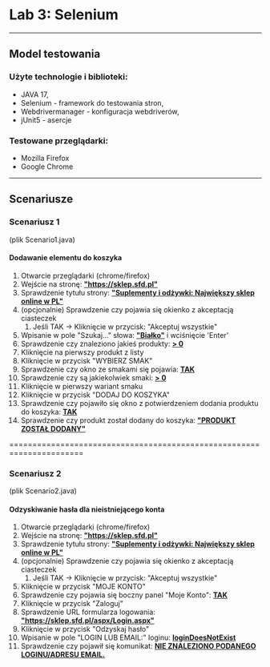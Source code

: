 <h1>Lab 3: Selenium</h1>

---
<h2>Model testowania</h2>

<h3>Użyte technologie i biblioteki:</h3>
<ul>
<li>JAVA 17,</li>
<li>Selenium - framework do testowania stron,</li> 
<li>Webdrivermanager - konfiguracja webdriverów,</li> 
<li>jUnit5 - asercje</li> 
</ul>

<h3>Testowane przeglądarki:</h3>
<ul>
<li>Mozilla Firefox</li>
<li>Google Chrome</li>
</ul>

---
<h2>Scenariusze</h2>

<h3>Scenariusz 1 </h3>
(plik Scenario1.java)

<h4>Dodawanie elementu do koszyka</h4>
<ol>
<li>Otwarcie przeglądarki (chrome/firefox)</li>
<li>Wejście na stronę: <b><ins>"https://sklep.sfd.pl"</ins></b></li>
<li>Sprawdzenie tytułu strony: <b><ins>"Suplementy i odżywki: Największy sklep online w PL"</ins></b></li>
<li>(opcjonalnie) Sprawdzenie czy pojawia się okienko z akceptacją ciasteczek
    <ol>
        <li> Jeśli TAK -> Kliknięcie w przycisk: "Akceptuj wszystkie"
        </li>
    </ol>
</li>
<li>Wpisanie w pole "Szukaj..." słowa: <b><ins>"Białko"</ins></b> i wciśnięcie 'Enter'</li>
<li>Sprawdzenie czy znaleziono jakieś produkty: <b><ins>> 0</ins></b></li>
<li>Kliknięcie na pierwszy produkt z listy</li>
<li>Kliknięcie w przycisk "WYBIERZ SMAK"</li>
<li>Sprawdzenie czy okno ze smakami się pojawia: <b><ins>TAK</ins></b></li>
<li>Sprawdzenie czy są jakiekolwiek smaki: <b><ins>> 0</ins></b></li>
<li>Kliknięcie w pierwszy wariant smaku</li>
<li>Kliknięcie w przycisk "DODAJ DO KOSZYKA"</li>
<li>Sprawdzenie czy pojawiło się okno z potwierdzeniem dodania produktu do koszyka: <b><ins>TAK</ins></b></li>
<li>Sprawdzenie czy produkt został dodany do koszyka: <b><ins>"PRODUKT ZOSTAŁ DODANY"</ins></b></li>
</ol>
======================================================================

<h3>Scenariusz 2 </h3>
(plik Scenario2.java)

<h4>Odzyskiwanie hasła dla nieistniejącego konta</h4>
<ol>
<li>Otwarcie przeglądarki (chrome/firefox)</li>
<li>Wejście na stronę: <b><ins>"https://sklep.sfd.pl"</ins></b></li>
<li>Sprawdzenie tytułu strony: <b><ins>"Suplementy i odżywki: Największy sklep online w PL"</ins></b></li>
<li>(opcjonalnie) Sprawdzenie czy pojawia się okienko z akceptacją ciasteczek
    <ol>
        <li> Jeśli TAK -> Kliknięcie w przycisk: "Akceptuj wszystkie"
        </li>
    </ol>
</li>
<li>Kliknięcie w przycisk "MOJE KONTO"</li>
<li>Sprawdzenie czy pojawia się boczny panel "Moje Konto": <b><ins>TAK</ins></b></li>
<li>Kliknięcie w przycisk "Zaloguj"</li>
<li>Sprawdzenie URL formularza logowania: <b><ins>"https://sklep.sfd.pl/aspx/Login.aspx"</ins></b></li>
<li>Kliknięcie w przycisk "Odzyskaj hasło"</li>
<li>Wpisanie w pole "LOGIN LUB EMAIL:" loginu: <b><ins>loginDoesNotExist</ins></b></li>
<li>Sprawdzenie czy pojawił się komunikat: <b><ins>NIE ZNALEZIONO PODANEGO LOGINU/ADRESU EMAIL.</ins></b></li>
</ol>

